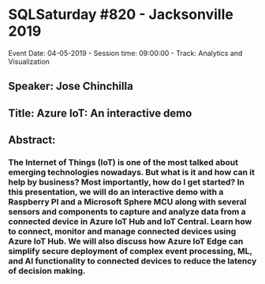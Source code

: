 # SQLSaturday #820 - Jacksonville 2019
Event Date: 04-05-2019 - Session time: 09:00:00 - Track: Analytics and Visualization
## Speaker: Jose Chinchilla
## Title: Azure IoT: An interactive demo
## Abstract:
### The Internet of Things (IoT) is one of the most talked about emerging technologies nowadays. But what is it and how can it help by business? Most importantly, how do I get started? In this presentation, we will do an interactive demo with a Raspberry PI and a Microsoft Sphere MCU along with several sensors and components to capture and analyze data from a connected device in Azure IoT Hub and IoT Central. Learn how to connect, monitor and manage connected devices using Azure IoT Hub. We will also discuss how Azure IoT Edge can simplify secure deployment of complex event processing, ML, and AI functionality to connected devices to reduce the latency of decision making.
